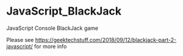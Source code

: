 # JavaScript_BlackJack
JavaScript Console BlackJack game

Please see https://geektechstuff.com/2018/09/12/blackjack-part-2-javascript/ for more info
